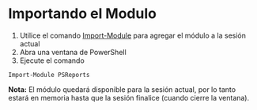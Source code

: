 # Importando el Modulo

1. Utilice el comando [Import-Module](https://msdn.microsoft.com/en-us/powershell/reference/5.1/microsoft.powershell.core/import-module) para agregar el módulo a la sesión actual
2. Abra una ventana de PowerShell
3. Ejecute el comando

```
Import-Module PSReports
```

**Nota:**
El módulo quedará disponible para la sesión actual, por lo tanto estará en memoria hasta que la sesión finalice (cuando cierre la ventana).
